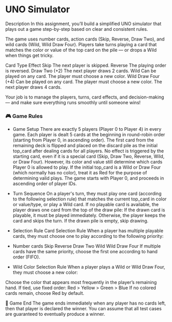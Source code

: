 # UNO Simulator
Description
In this assignment, you’ll build a simplified UNO simulator that plays out a game step-by-step based on clear and consistent rules.

The game uses number cards, action cards (Skip, Reverse, Draw Two), and wild cards (Wild, Wild Draw Four). Players take turns playing a card that matches the color or value of the top card on the pile — or drops a Wild when things get tricky.

Card Type	     	   Effect
Skip	         	   The next player is skipped.
Reverse	         	   The playing order is reversed.
Draw Two (+2)	 	   The next player draws 2 cards.
Wild	         	   Can be played on any card. The player must choose a new color.
Wild Draw Four (+4)	   Can be played on any card. The player must choose a new color. The next player draws 4 cards.

Your job is to manage the players, turns, card effects, and decision-making — and make sure everything runs smoothly until someone wins!

### 🎮 Game Rules
- Game Setup
There are exactly 5 players (Player 0 to Player 4) in every game. Each player is dealt 5 cards at the beginning in round-robin order (starting from Player 0, in ascending order).
The first card from the remaining deck is flipped and placed on the discard pile as the initial top_card after dealing cards for all players.
No effect is triggered by the starting card, even if it is a special card (Skip, Draw Two, Reverse, Wild, or Draw Four). However, its color and value still determine which cards Player 0 is allowed to play.
If the initial top_card is a Wild or Draw Four (which normally has no color), treat it as Red for the purpose of determining valid plays.
The game starts with Player 0, and proceeds in ascending order of player IDs.

- Turn Sequence
On a player's turn, they must play one card (according to the following selection rule) that matches the current top_card in color or value/type, or play a Wild card.
If no playable card is available, the player draws one card from the top of the draw pile:
If the drawn card is playable, it must be played immediately. Otherwise, the player keeps the card and skips the turn.
If the drawn pile is empty, skip drawing.

- Selection Rule
Card Selection Rule
When a player has multiple playable cards, they must choose one to play according to the following priority:

- Number cards
Skip
Reverse
Draw Two
Wild
Wild Draw Four
If multiple cards have the same priority, choose the first one according to hand order (FIFO).

- Wild Color Selection Rule
When a player plays a Wild or Wild Draw Four, they must choose a new color:

Choose the color that appears most frequently in the player’s remaining hand.
If tied, use fixed order: Red > Yellow > Green > Blue
If no colored cards remain, choose Red by default.

🛑 Game End
The game ends immediately when any player has no cards left, then that player is declared the winner.
You can assume that all test cases are guaranteed to eventually produce a winner.


